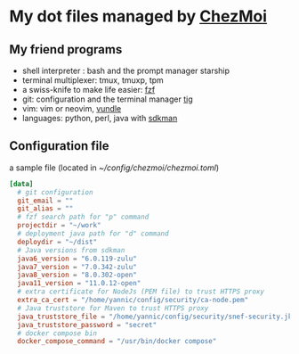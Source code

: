 # My dot files managed by [ChezMoi](https://github.com/twpayne/chezmoi)

## My friend programs

- shell interpreter : bash and the prompt manager starship
- terminal multiplexer: tmux, tmuxp, tpm
- a swiss-knife to make life easier: [fzf](https://github.com/junegunn/fzf)
- git: configuration and the terminal manager [tig](https://jonas.github.io/tig/) 
- vim: vim or neovim, [vundle](https://github.com/VundleVim/Vundle.vim)
- languages: python, perl, java with [sdkman](https://sdkman.io/) 


## Configuration file

a sample file (located in *~/config/chezmoi/chezmoi.toml*)

```toml
[data]
  # git configuration
  git_email = ""
  git_alias = ""
  # fzf search path for "p" command
  projectdir = "~/work"
  # deployment java path for "d" command
  deploydir = "~/dist"
  # Java versions from sdkman
  java6_version = "6.0.119-zulu"
  java7_version = "7.0.342-zulu"
  java8_version = "8.0.302-open"
  java11_version = "11.0.12-open"
  # extra certificate for NodeJs (PEM file) to trust HTTPS proxy
  extra_ca_cert = "/home/yannic/config/security/ca-node.pem"
  # Java truststore for Maven to trust HTTPS proxy
  java_truststore_file = "/home/yannic/config/security/snef-security.jks"
  java_truststore_password = "secret"
  # docker compose bin
  docker_compose_command = "/usr/bin/docker compose"
```


